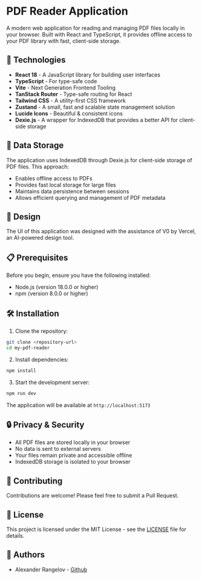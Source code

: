 # PDF Reader Application

A modern web application for reading and managing PDF files locally in your browser. Built with React and TypeScript, it provides offline access to your PDF library with fast, client-side storage.

## 🚀 Technologies

- **React 18** - A JavaScript library for building user interfaces
- **TypeScript** - For type-safe code
- **Vite** - Next Generation Frontend Tooling
- **TanStack Router** - Type-safe routing for React
- **Tailwind CSS** - A utility-first CSS framework
- **Zustand** - A small, fast and scalable state management solution
- **Lucide Icons** - Beautiful & consistent icons
- **Dexie.js** - A wrapper for IndexedDB that provides a better API for client-side storage

## 💾 Data Storage

The application uses IndexedDB through Dexie.js for client-side storage of PDF files. This approach:

- Enables offline access to PDFs
- Provides fast local storage for large files
- Maintains data persistence between sessions
- Allows efficient querying and management of PDF metadata

## 🎨 Design

The UI of this application was designed with the assistance of V0 by Vercel, an AI-powered design tool.

## 📋 Prerequisites

Before you begin, ensure you have the following installed:

- Node.js (version 18.0.0 or higher)
- npm (version 8.0.0 or higher)

## 🛠️ Installation

1. Clone the repository:

```bash
git clone <repository-url>
cd my-pdf-reader
```

2. Install dependencies:

```bash
npm install
```

3. Start the development server:

```bash
npm run dev
```

The application will be available at `http://localhost:5173`

## 🔒 Privacy & Security

- All PDF files are stored locally in your browser
- No data is sent to external servers
- Your files remain private and accessible offline
- IndexedDB storage is isolated to your browser

## 🤝 Contributing

Contributions are welcome! Please feel free to submit a Pull Request.

## 📝 License

This project is licensed under the MIT License - see the [LICENSE](LICENSE) file for details.

## 👥 Authors

- Alexander Rangelov - [Github](https://github.com/arangelovv)
